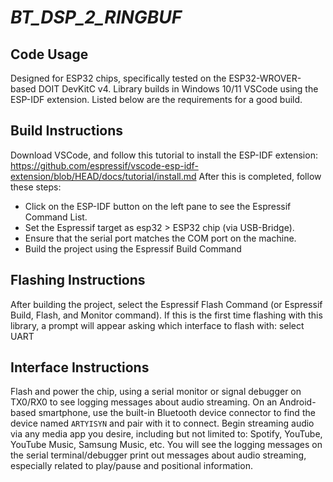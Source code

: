 # _BT_DSP_2_RINGBUF_

## Code Usage
Designed for ESP32 chips, specifically tested on the ESP32-WROVER-based DOIT DevKitC v4. Library builds in Windows 10/11 VSCode using 
the ESP-IDF extension. Listed below are the requirements for a good build.

## Build Instructions
Download VSCode, and follow this tutorial to install the ESP-IDF extension: 
https://github.com/espressif/vscode-esp-idf-extension/blob/HEAD/docs/tutorial/install.md After this is completed, follow these steps:
- Click on the ESP-IDF button on the left pane to see the Espressif Command List.
- Set the Espressif target as esp32 > ESP32 chip (via USB-Bridge).
- Ensure that the serial port matches the COM port on the machine.
- Build the project using the Espressif Build Command

## Flashing Instructions
After building the project, select the Espressif Flash Command (or Espressif Build, Flash, and Monitor command). If this is the first time
flashing with this library, a prompt will appear asking which interface to flash with: select UART

## Interface Instructions
Flash and power the chip, using a serial monitor or signal debugger on TX0/RX0 to see logging messages about audio streaming. On an Android-based smartphone, use the built-in Bluetooth device connector to find the device named `ARTYISYN` and pair with it to connect. Begin streaming audio via any media app you desire, including but not limited to: Spotify, YouTube, YouTube Music, Samsung Music, etc. You will see the logging messages on the serial terminal/debugger print out messages about audio streaming, especially related to play/pause and positional information.